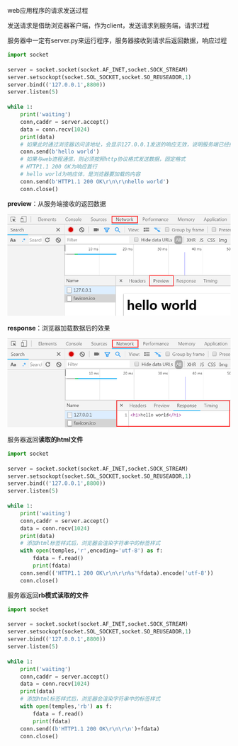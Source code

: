 web应用程序的请求发送过程

发送请求是借助浏览器客户端，作为client，发送请求到服务端，请求过程

服务器中一定有server.py来运行程序，服务器接收到请求后返回数据，响应过程

```python
import socket

server = socket.socket(socket.AF_INET,socket.SOCK_STREAM)
server.setsockopt(socket.SOL_SOCKET,socket.SO_REUSEADDR,1)
server.bind(('127.0.0.1',8800))
server.listen(5)

while 1:
    print('waiting')
    conn,caddr = server.accept()
    data = conn.recv(1024)
    print(data)
    # 如果此时通过浏览器访问该地址，会显示127.0.0.1发送的响应无效，说明服务端已经接收到了客户端发送的数据，但是数据响应无效
    conn.send(b'hello world')
    # 如果与web进程通信，则必须按照http协议格式发送数据，固定格式
    # HTTP1.1 200 OK为响应首行
    # hello world为响应体，是浏览器要加载的内容
    conn.send(b'HTTP1.1 200 OK\r\n\r\nhello world')
    conn.close()
```



**preview**：从服务端接收的返回数据

![Preview](.\images\Preview.png)

**response**：浏览器加载数据后的效果

![Response](.\images\Response.png)



服务器返回**读取的html文件**

```python
import socket

server = socket.socket(socket.AF_INET,socket.SOCK_STREAM)
server.setsockopt(socket.SOL_SOCKET,socket.SO_REUSEADDR,1)
server.bind(('127.0.0.1',8800))
server.listen(5)

while 1:
    print('waiting')
    conn,caddr = server.accept()
    data = conn.recv(1024)
    print(data)
    # 添加html标签样式后，浏览器会渲染字符串中的标签样式
    with open(temples,'r',encoding='utf-8') as f:
        fdata = f.read()
        print(fdata)
    conn.send(('HTTP1.1 200 OK\r\n\r\n%s'%fdata).encode('utf-8'))
    conn.close()
```



服务器返回**rb模式读取的文件**

```python
import socket

server = socket.socket(socket.AF_INET,socket.SOCK_STREAM)
server.setsockopt(socket.SOL_SOCKET,socket.SO_REUSEADDR,1)
server.bind(('127.0.0.1',8800))
server.listen(5)

while 1:
    print('waiting')
    conn,caddr = server.accept()
    data = conn.recv(1024)
    print(data)
    # 添加html标签样式后，浏览器会渲染字符串中的标签样式
    with open(temples,'rb') as f:
        fdata = f.read()
        print(fdata)
    conn.send((b'HTTP1.1 200 OK\r\n\r\n')+fdata)
    conn.close()
```

